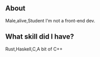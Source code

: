 ## About
Male,alive,Student
I'm not a front-end dev.
## What skill did I have?
Rust,Haskell,C,A bit of C++
